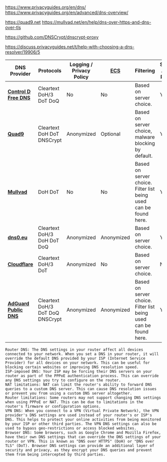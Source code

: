https://www.privacyguides.org/en/dns/
https://www.privacyguides.org/en/advanced/dns-overview/

https://quad9.net
https://mullvad.net/en/help/dns-over-https-and-dns-over-tls

https://github.com/DNSCrypt/dnscrypt-proxy

https://discuss.privacyguides.net/t/help-with-choosing-a-dns-resolver/19906/5


<table>
  <tr>
    <th>DNS Provider</th>
    <th>Protocols</th>
    <th>Logging / Privacy Policy</th>
    <th>
      <a href="https://www.privacyguides.org/en/advanced/dns-overview/#what-is-edns-client-subnet-ecs">ECS</a>
    </th>
    <th>Filtering</th>
    <th>Signed Apple Profile</th>
  </tr>
  <tbody>
    <tr>
      <td>
        <a href="https://controld.com/free-dns"><strong>Control D Free DNS</strong></a>
      </td>
      <td>Cleartext DoH/3 DoT DoQ</td>
      <td>
        No
      </td>
      <td>No</td>
      <td>Based on server choice.</td>
      <td>Yes </td>
    </tr>
    <tr>
      <td>
        <a href="https://quad9.net"><strong>Quad9</strong></a>
      </td>
      <td>Cleartext DoH DoT DNSCrypt</td>
      <td>
        Anonymized
      </td>
      <td>Optional</td>
      <td>Based on server choice, malware blocking by default.</td>
      <td>Yes </td>
    </tr>
    <tr>
      <td>
        <a href="https://mullvad.net/en/help/dns-over-https-and-dns-over-tls"><strong>Mullvad</strong></a>
      </td>
      <td>DoH DoT</td>
      <td>
        No
      </td>
      <td>No</td>
      <td>Based on server choice. Filter list being used can be found here. </td>
      <td>Yes </td>
    </tr>
    <tr>
      <td>
        <a href="https://dns0.eu"><strong>dns0.eu</strong></a>
      </td>
      <td>Cleartext DoH/3 DoH DoT DoQ</td>
      <td>
        Anonymized
      </td>
      <td>Anonymized</td>
      <td>Based on server choice.</td>
      <td>Yes </td>
    </tr>
    <tr>
      <td>
        <a href="https://developers.cloudflare.com/1.1.1.1/setup"><strong>Cloudflare</strong></a>
      </td>
      <td>Cleartext DoH/3 DoT</td>
      <td>
        Anonymized
      </td>
      <td>No</td>
      <td>Based on server choice.</td>
      <td>No </td>
    </tr>
    <tr>
      <td>
        <a href="https://adguard-dns.io/en/public-dns.html"><strong>AdGuard Public DNS</strong></a>
      </td>
      <td>Cleartext DoH/3 DoT DoQ DNSCrypt</td>
      <td>
        Anonymized
      </td>
      <td>Anonymized</td>
      <td>Based on server choice. Filter list being used can be found here. </td>
      <td>Yes </td>
    </tr>
  </tbody>
</table>

    Router DNS: The DNS settings in your router affect all devices connected to your network. When you set a DNS in your router, it will override the default DNS provided by your ISP (Internet Service Provider) for all devices on your network. This can be useful for blocking certain websites or improving DNS resolution speed.
    ISP-imposed DNS: Your ISP may be forcing their DNS servers on your router as part of the PPPoE authentication process. This can override any DNS settings you try to configure on the router.
    NAT limitations: NAT can limit the router's ability to forward DNS queries to a custom DNS server. This can cause DNS resolution issues or prevent you from using a custom DNS server altogether.
    Router limitations: Some routers may not support changing DNS settings when using PPPoE or NAT. This can be due to limitations in the router's firmware or configuration options.
    VPN DNS: When you connect to a VPN (Virtual Private Network), the VPN provider's DNS settings are used instead of your router's or ISP's DNS. This helps to protect your online activities from being monitored by your ISP or other third parties. The VPN DNS settings can also be used to bypass geo-restrictions or access blocked websites.
    Browser DNS: Some browsers, such as Google Chrome and Mozilla Firefox, have their own DNS settings that can override the DNS settings of your router or VPN. This is known as "DNS over HTTPS" (DoH) or "DNS over TLS" (DoT). Browser DNS settings can provide an additional layer of security and privacy, as they encrypt your DNS queries and prevent them from being intercepted by third parties.



